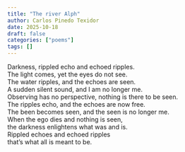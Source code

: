 ```yaml
---
title: "The river Alph"
author: Carlos Pinedo Texidor
date: 2025-10-18
draft: false
categories: ["poems"]
tags: []
---
```

Darkness, rippled echo and echoed ripples.  
The light comes, yet the eyes do not see.  
The water ripples, and the echoes are seen.    
A sudden silent sound, and I am no longer me.    
Observing has no perspective, nothing is there to be seen.  
The ripples echo, and the echoes are now free.    
The been becomes seen, and the seen is no longer me.  
When the ego dies and nothing is seen,  
the darkness enlightens what was and is.    
Rippled echoes and echoed ripples  
that’s what all is meant to be.  
```
